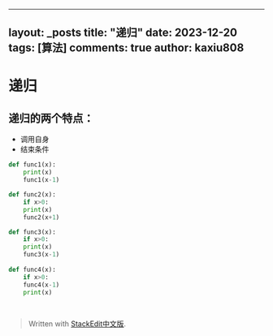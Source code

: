 
---
layout: _posts
title: "递归"
date:   2023-12-20
tags: [算法]
comments: true
author: kaxiu808  
--- 

# 递归


递归的两个特点：
--
- 调用自身            
- 结束条件   

```python
def func1(x):
	print(x)
	func1(x-1)

def func2(x):
	if x>0:
	print(x)
	func2(x+1)

def func3(x):
	if x>0:
	print(x)
	func3(x-1)
	
def func4(x):
	if x>0:
	func4(x-1)
	print(x)
		
	
```


> Written with [StackEdit中文版](https://stackedit.cn/).
<!--stackedit_data:
eyJoaXN0b3J5IjpbMTIxMzY1MjE0NF19
-->